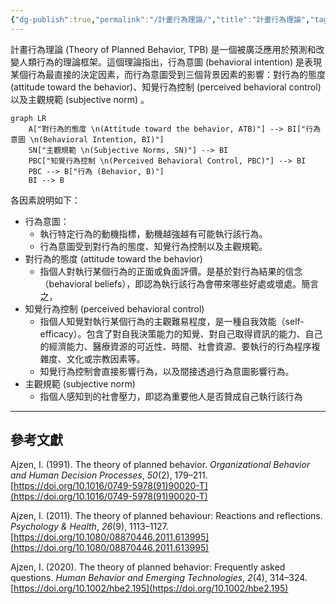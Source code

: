 ```yaml
---
{"dg-publish":true,"permalink":"/計畫行為理論/","title":"計畫行為理論","tags":["terms","behavior","motivation","attitude"],"created":"2025-01-20T11:57","updated":"2025-01-20T15:22"}
---
```




計畫行為理論 (Theory of Planned Behavior, TPB) 是一個被廣泛應用於預測和改變人類行為的理論框架。這個理論指出，行為意圖 (behavioral intention) 是表現某個行為最直接的決定因素，而行為意圖受到三個背景因素的影響：對行為的態度 (attitude toward the behavior)、知覺行為控制 (perceived behavioral control)以及主觀規範 (subjective norm) 。


```mermaid
graph LR
    A["對行為的態度 \n(Attitude toward the behavior, ATB)"] --> BI["行為意圖 \n(Behavioral Intention, BI)"]
    SN["主觀規範 \n(Subjective Norms, SN)"] --> BI
    PBC["知覺行為控制 \n(Perceived Behavioral Control, PBC)"] --> BI
    PBC --> B["行為 (Behavior, B)"]
    BI --> B

```


各因素說明如下：
- 行為意圖：
	- 執行特定行為的動機指標，動機越強越有可能執行該行為。
	- 行為意圖受到對行為的態度、知覺行為控制以及主觀規範。
- 對行為的態度 (attitude toward the behavior)
	- 指個人對執行某個行為的正面或負面評價。是基於對行為結果的信念（behavioral beliefs），即認為執行該行為會帶來哪些好處或壞處。簡言之，
- 知覺行為控制 (perceived behavioral control)
	- 指個人知覺對執行某個行為的主觀難易程度，是一種自我效能（self-efficacy）。包含了對自我決策能力的知覺、對自己取得資訊的能力、自己的經濟能力、醫療資源的可近性、時間、社會資源、要執行的行為程序複雜度、文化或宗教因素等。
	- 知覺行為控制會直接影響行為，以及間接透過行為意圖影響行為。
- 主觀規範 (subjective norm)
	- 指個人感知到的社會壓力，即認為重要他人是否贊成自己執行該行為


---

## 參考文獻

Ajzen, I. (1991). The theory of planned behavior. _Organizational Behavior and Human Decision Processes_, _50_(2), 179–211. [https://doi.org/10.1016/0749-5978(91)90020-T](https://doi.org/10.1016/0749-5978(91)90020-T)

Ajzen, I. (2011). The theory of planned behaviour: Reactions and reflections. _Psychology & Health_, _26_(9), 1113–1127. [https://doi.org/10.1080/08870446.2011.613995](https://doi.org/10.1080/08870446.2011.613995)

Ajzen, I. (2020). The theory of planned behavior: Frequently asked questions. _Human Behavior and Emerging Technologies_, _2_(4), 314–324. [https://doi.org/10.1002/hbe2.195](https://doi.org/10.1002/hbe2.195)